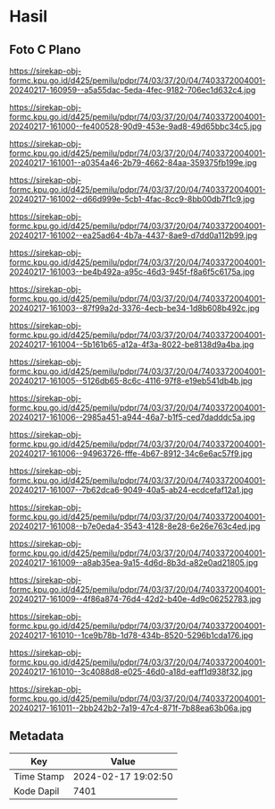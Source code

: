 # Hasil

## Foto C Plano

https://sirekap-obj-formc.kpu.go.id/d425/pemilu/pdpr/74/03/37/20/04/7403372004001-20240217-160959--a5a55dac-5eda-4fec-9182-706ec1d632c4.jpg

https://sirekap-obj-formc.kpu.go.id/d425/pemilu/pdpr/74/03/37/20/04/7403372004001-20240217-161000--fe400528-90d9-453e-9ad8-49d65bbc34c5.jpg

https://sirekap-obj-formc.kpu.go.id/d425/pemilu/pdpr/74/03/37/20/04/7403372004001-20240217-161001--a0354a46-2b79-4662-84aa-359375fb199e.jpg

https://sirekap-obj-formc.kpu.go.id/d425/pemilu/pdpr/74/03/37/20/04/7403372004001-20240217-161002--d66d999e-5cb1-4fac-8cc9-8bb00db7f1c9.jpg

https://sirekap-obj-formc.kpu.go.id/d425/pemilu/pdpr/74/03/37/20/04/7403372004001-20240217-161002--ea25ad64-4b7a-4437-8ae9-d7dd0a112b99.jpg

https://sirekap-obj-formc.kpu.go.id/d425/pemilu/pdpr/74/03/37/20/04/7403372004001-20240217-161003--be4b492a-a95c-46d3-945f-f8a6f5c6175a.jpg

https://sirekap-obj-formc.kpu.go.id/d425/pemilu/pdpr/74/03/37/20/04/7403372004001-20240217-161003--87f99a2d-3376-4ecb-be34-1d8b608b492c.jpg

https://sirekap-obj-formc.kpu.go.id/d425/pemilu/pdpr/74/03/37/20/04/7403372004001-20240217-161004--5b161b65-a12a-4f3a-8022-be8138d9a4ba.jpg

https://sirekap-obj-formc.kpu.go.id/d425/pemilu/pdpr/74/03/37/20/04/7403372004001-20240217-161005--5126db65-8c6c-4116-97f8-e19eb541db4b.jpg

https://sirekap-obj-formc.kpu.go.id/d425/pemilu/pdpr/74/03/37/20/04/7403372004001-20240217-161006--2985a451-a944-46a7-b1f5-ced7dadddc5a.jpg

https://sirekap-obj-formc.kpu.go.id/d425/pemilu/pdpr/74/03/37/20/04/7403372004001-20240217-161006--94963726-fffe-4b67-8912-34c6e6ac57f9.jpg

https://sirekap-obj-formc.kpu.go.id/d425/pemilu/pdpr/74/03/37/20/04/7403372004001-20240217-161007--7b62dca6-9049-40a5-ab24-ecdcefaf12a1.jpg

https://sirekap-obj-formc.kpu.go.id/d425/pemilu/pdpr/74/03/37/20/04/7403372004001-20240217-161008--b7e0eda4-3543-4128-8e28-6e26e763c4ed.jpg

https://sirekap-obj-formc.kpu.go.id/d425/pemilu/pdpr/74/03/37/20/04/7403372004001-20240217-161009--a8ab35ea-9a15-4d6d-8b3d-a82e0ad21805.jpg

https://sirekap-obj-formc.kpu.go.id/d425/pemilu/pdpr/74/03/37/20/04/7403372004001-20240217-161009--4f86a874-76d4-42d2-b40e-4d9c06252783.jpg

https://sirekap-obj-formc.kpu.go.id/d425/pemilu/pdpr/74/03/37/20/04/7403372004001-20240217-161010--1ce9b78b-1d78-434b-8520-5296b1cda176.jpg

https://sirekap-obj-formc.kpu.go.id/d425/pemilu/pdpr/74/03/37/20/04/7403372004001-20240217-161010--3c4088d8-e025-46d0-a18d-eaff1d938f32.jpg

https://sirekap-obj-formc.kpu.go.id/d425/pemilu/pdpr/74/03/37/20/04/7403372004001-20240217-161011--2bb242b2-7a19-47c4-871f-7b88ea63b06a.jpg


## Metadata

| Key        | Value               |
| ---------- | ------------------- |
| Time Stamp | 2024-02-17 19:02:50 |
| Kode Dapil | 7401                |



